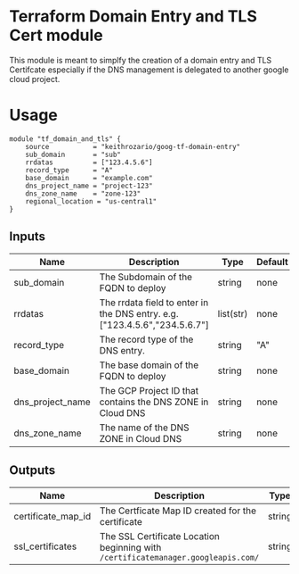 # Terraform Domain Entry and TLS Cert module

This module is meant to simplfy the creation of a domain entry and TLS Certifcate especially if the DNS management is delegated to another google cloud project.

# Usage

```hcl
module "tf_domain_and_tls" {
    source           = "keithrozario/goog-tf-domain-entry"
    sub_domain       = "sub"
    rrdatas          = ["123.4.5.6"]
    record_type      = "A"
    base_domain      = "example.com"
    dns_project_name = "project-123"
    dns_zone_name    = "zone-123"
    regional_location = "us-central1"
}
```

## Inputs

| Name | Description | Type | Default | Required |
|------|-------------|------|---------|:--------:|
| sub_domain | The Subdomain of the FQDN to deploy  | string | none | yes|
| rrdatas | The rrdata field to enter in the DNS entry. e.g. ["123.4.5.6","234.5.6.7"] | list(str) | none | yes
| record_type | The record type of the DNS entry. | string | "A" | no
| base_domain | The base domain of the FQDN to deploy | string | none | yes
| dns_project_name | The GCP Project ID that contains the DNS ZONE in Cloud DNS | string | none | yes
| dns_zone_name | The name of the DNS ZONE in Cloud DNS | string | none | yes

## Outputs

| Name | Description | Type |
|------|-------------|------|
| certificate_map_id | The Certficate Map ID created for the certificate | string | 
| ssl_certificates | The SSL Certificate Location beginning with `/certificatemanager.googleapis.com/`| string |
